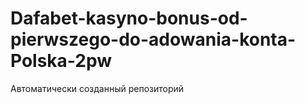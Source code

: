# Dafabet-kasyno-bonus-od-pierwszego-do-adowania-konta-Polska-2pw
Автоматически созданный репозиторий
